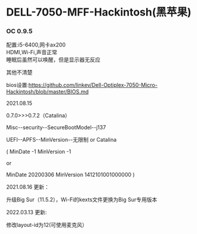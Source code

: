 # DELL-7050-MFF-Hackintosh(黑苹果)


### OC 0.9.5

配置:i5-6400,网卡ax200  
HDMI,Wi-Fi,声音正常  
睡眠后虽然可以唤醒，但是显示器无反应

其他不清楚

bios设置:https://github.com/linkev/Dell-Optiplex-7050-Micro-Hackintosh/blob/master/BIOS.md

2021.08.15         

0.7.0>>>0.7.2（Catalina）

Misc--security--SecureBootModel--j137

UEFI--APFS--MinVersion--无限制 or Catalina

(  MinDate   -1                  MinVersion    -1               

   or

   MinDate    20200306     MinVersion    1412101001000000   )

2021.08.16 更新：

升级Big Sur（11.5.2），Wi-Fi的kexts文件更换为Big Sur专用版本

2022.03.13 更新:

修改layout-id为12(可使用麦克风）
